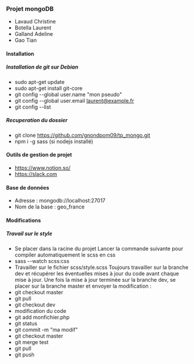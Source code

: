 ### Projet mongoDB
* Lavaud Christine
* Botella Laurent
* Galland Adeline
* Gao Tian
#### Installation
##### Installation de git sur Debian
* sudo apt-get update
* sudo apt-get install git-core
* git config --global user.name "mon pseudo"
* git config --global user.email laurent@example.fr
* git config --list
##### Recuperation du dossier
* git clone https://github.com/gnondpom09/tp_mongo.git
* npm i -g sass (si nodejs installé)
#### Outils de gestion de projet
* https://www.notion.so/
* https://slack.com
#### Base de données 
* Adresse : mongodb://localhost:27017
* Nom de la base : geo_france
#### Modifications
##### Travail sur le style
* Se placer dans la racine du projet
Lancer la commande suivante pour compiler automatiquement le scss en css
* sass --watch scss:css
* Travailler sur le fichier scss/style.scss
Toujours travailler sur la branche dev et récupérer les éventuelles mises à jour du code avant chaque mise à jour.
Une fois la mise à jour terminée sur la branche dev, se placer sur la branche master et envoyer la modification :
* git checkout master 
* git pull
* git checkout dev
* modification du code
* git add monfichier.php
* git status
* git commit -m "ma modif"
* git checkout master 
* git merge test
* git pull 
* git push

